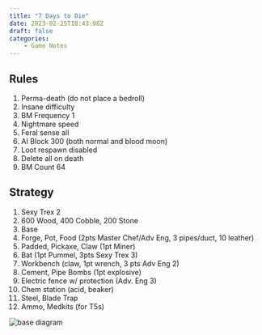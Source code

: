 ```yaml
---
title: "7 Days to Die"
date: 2023-02-25T18:43:08Z
draft: false
categories:
    - Game Notes
---
```


## Rules

1. Perma-death (do not place a bedroll)
2. Insane difficulty
3. BM Frequency 1
4. Nightmare speed
5. Feral sense all
6. AI Block 300 (both normal and blood moon)
7. Loot respawn disabled
8. Delete all on death
9. BM Count 64

## Strategy

1. Sexy Trex 2
2. 600 Wood, 400 Cobble, 200 Stone
3. Base
4. Forge, Pot, Food (2pts Master Chef/Adv Eng, 3 pipes/duct, 10 leather)
5. Padded, Pickaxe, Claw (1pt Miner)
7. Bat (1pt Pummel, 3pts Sexy Trex 3)
8. Workbench (claw, 1pt wrench, 3 pts Adv Eng 2)
9. Cement, Pipe Bombs (1pt explosive)
10. Electric fence w/ protection (Adv. Eng 3)
11. Chem station (acid, beaker)
12. Steel, Blade Trap
13. Ammo, Medkits (for T5s)

![base diagram](https://ibb.co/2hVvgsq)
